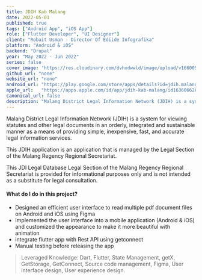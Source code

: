 ```yaml
---
title: JDIH Kab Malang
date: 2022-05-01
published: true
tags: ["Android App", "iOS App"]
role: ["Flutter Developer", "UI Designer"]
client: "Robait Usman - Director Of Ediide Infografika"
platform: "Android & iOS" 
backend: "Drupal"
year: "May 2022 - Jun 2022"
series: false
cover_image: 'https://res.cloudinary.com/dvhxdwwld/image/upload/v1660052522/cover-jdih_x0sqnz.png'
github_url: "none"
website_url: "none"
android_url: "https://play.google.com/store/apps/details?id=jdih.malangkab.go.id"
apple_url:   "https://apps.apple.com/id/app/jdih-kab-malang/id1636066268?l=id"
canonical_url: false
description: "Malang District Legal Information Network (JDIH) is a system for viewing statutes and other legal documents in an orderly."
---
```


Malang District Legal Information Network (JDIH) is a system for viewing statutes and other legal documents in an orderly, integrated and sustainable manner as a means of providing simple, inexpensive, fast, and accurate legal information services. 

This JDIH application is an application that is managed by the Legal Section of the Malang Regency Regional Secretariat.

This JDI Legal Database Legal Section of the Malang Regency Regional Secretariat is provided for informational purposes only and is not intended as a substitute for legal consultation.


#### What do I do in this project?
- Designed an efficient user interface to read multiple pdf document files on Android and iOS using Figma
- Implemented the user interface into a mobile application (Android & iOS) and customized the appearance to make it more beautiful with animation
- integrate flutter app with Rest API using getconnect
- Manual testing before releasing the app

> Leveraged Knowledge: Dart, Flutter, State Management, getX, GetStorage, GetConnect, Source code management, Figma, User interface design, User experience design.
